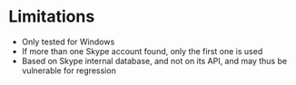 # Limitations #

  * Only tested for Windows
  * If more than one Skype account found, only the first one is used
  * Based on Skype internal database, and not on its API, and may thus be vulnerable for regression